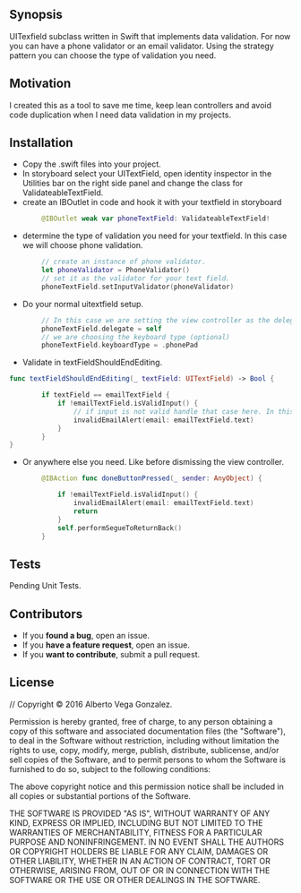 ## Synopsis

UITexfield subclass written in Swift that implements data validation. For now you can have a phone validator or an email validator. Using the strategy pattern
you can choose the type of validation you need.

## Motivation

I created this as a tool to save me time, keep lean controllers and avoid code duplication when I need data validation in my projects. 

## Installation

-  Copy the .swift files into your project.
- In storyboard select your UITextField, open identity inspector in the Utilities bar on the right side panel and change the class for ValidateableTextField.
- create an IBOutlet in code and hook it with your textfield in storyboard
```swift
        @IBOutlet weak var phoneTextField: ValidateableTextField!
```
- determine the type of validation you need for your textfield. In this case we will choose phone validation.
```swift
        // create an instance of phone validator.
        let phoneValidator = PhoneValidator()
        // set it as the validator for your text field.
        phoneTextField.setInputValidator(phoneValidator)
```

- Do your normal uitextfield setup.
```swift
        // In this case we are setting the view controller as the delegate.
        phoneTextField.delegate = self
        // we are choosing the keyboard type (optional)
        phoneTextField.keyboardType = .phonePad
```

- Validate in textFieldShouldEndEditing.
```swift
func textFieldShouldEndEditing(_ textField: UITextField) -> Bool {

        if textField == emailTextField {
            if !emailTextField.isValidInput() {
                // if input is not valid handle that case here. In this case we alert the user.
                invalidEmailAlert(email: emailTextField.text)
            }
        }
}
```

- Or anywhere else you need. Like before dismissing the view controller.
```swift
        @IBAction func doneButtonPressed(_ sender: AnyObject) {

            if !emailTextField.isValidInput() {
                invalidEmailAlert(email: emailTextField.text)
                return
            }
            self.performSegueToReturnBack()
        }

```

## Tests

Pending Unit Tests.

## Contributors

- If you **found a bug**, open an issue.
- If you **have a feature request**, open an issue.
- If you **want to contribute**, submit a pull request.

## License

//  Copyright © 2016 Alberto Vega Gonzalez.

Permission is hereby granted, free of charge, to any person obtaining a copy
of this software and associated documentation files (the "Software"), to deal
in the Software without restriction, including without limitation the rights
to use, copy, modify, merge, publish, distribute, sublicense, and/or sell
copies of the Software, and to permit persons to whom the Software is
furnished to do so, subject to the following conditions:

The above copyright notice and this permission notice shall be included in
all copies or substantial portions of the Software.

THE SOFTWARE IS PROVIDED "AS IS", WITHOUT WARRANTY OF ANY KIND, EXPRESS OR
IMPLIED, INCLUDING BUT NOT LIMITED TO THE WARRANTIES OF MERCHANTABILITY,
FITNESS FOR A PARTICULAR PURPOSE AND NONINFRINGEMENT. IN NO EVENT SHALL THE
AUTHORS OR COPYRIGHT HOLDERS BE LIABLE FOR ANY CLAIM, DAMAGES OR OTHER
LIABILITY, WHETHER IN AN ACTION OF CONTRACT, TORT OR OTHERWISE, ARISING FROM,
OUT OF OR IN CONNECTION WITH THE SOFTWARE OR THE USE OR OTHER DEALINGS IN
THE SOFTWARE.
